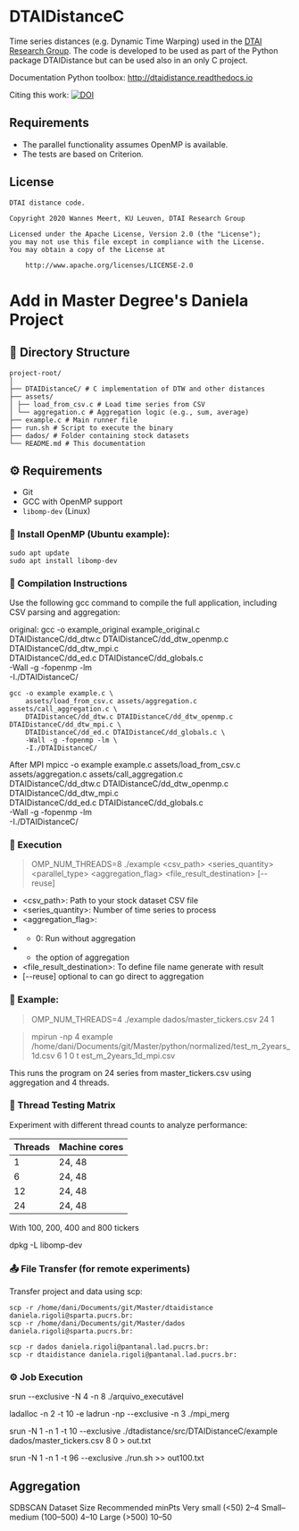 # DTAIDistanceC

Time series distances (e.g. Dynamic Time Warping) used in the
[DTAI Research Group](https://dtai.cs.kuleuven.be).
The code is developed to be used as part of the Python package DTAIDistance
but can be used also in an only C project.

Documentation Python toolbox: http://dtaidistance.readthedocs.io

Citing this work: [![DOI](https://zenodo.org/badge/80764246.svg)](https://zenodo.org/badge/latestdoi/80764246)

## Requirements

- The parallel functionality assumes OpenMP is available.
- The tests are based on Criterion.


## License

    DTAI distance code.

    Copyright 2020 Wannes Meert, KU Leuven, DTAI Research Group

    Licensed under the Apache License, Version 2.0 (the "License");
    you may not use this file except in compliance with the License.
    You may obtain a copy of the License at

        http://www.apache.org/licenses/LICENSE-2.0

# Add in Master Degree's Daniela Project

## 📁 Directory Structure
```
project-root/
│
├── DTAIDistanceC/ # C implementation of DTW and other distances
├── assets/
│ ├── load_from_csv.c # Load time series from CSV
│ └── aggregation.c # Aggregation logic (e.g., sum, average)
├── example.c # Main runner file
├── run.sh # Script to execute the binary
├── dados/ # Folder containing stock datasets
└── README.md # This documentation
```

## ⚙️ Requirements

- Git
- GCC with OpenMP support
- `libomp-dev` (Linux)

### 🧱 Install OpenMP (Ubuntu example):

```
sudo apt update
sudo apt install libomp-dev
```

### 🔧 Compilation Instructions
Use the following gcc command to compile the full application, including CSV parsing and aggregation:


original:
 gcc -o example_original example_original.c \
          DTAIDistanceC/dd_dtw.c DTAIDistanceC/dd_dtw_openmp.c DTAIDistanceC/dd_dtw_mpi.c \
          DTAIDistanceC/dd_ed.c DTAIDistanceC/dd_globals.c \
          -Wall -g -fopenmp -lm \
          -I./DTAIDistanceC/

```
gcc -o example example.c \
    assets/load_from_csv.c assets/aggregation.c assets/call_aggregation.c \
    DTAIDistanceC/dd_dtw.c DTAIDistanceC/dd_dtw_openmp.c DTAIDistanceC/dd_dtw_mpi.c \
    DTAIDistanceC/dd_ed.c DTAIDistanceC/dd_globals.c \
    -Wall -g -fopenmp -lm \
    -I./DTAIDistanceC/
```

After MPI
mpicc -o example example.c     assets/load_from_csv.c assets/aggregation.c assets/call_aggregation.c \
    DTAIDistanceC/dd_dtw.c DTAIDistanceC/dd_dtw_openmp.c DTAIDistanceC/dd_dtw_mpi.c \
    DTAIDistanceC/dd_ed.c DTAIDistanceC/dd_globals.c \
    -Wall -g -fopenmp -lm \
    -I./DTAIDistanceC/



### 🚀 Execution

> OMP_NUM_THREADS=8 ./example <csv_path> <series_quantity> <parallel_type> <aggregation_flag> <file_result_destination>  [--reuse]

- <csv_path>: Path to your stock dataset CSV file
- <series_quantity>: Number of time series to process
- <aggregation_flag>:
- - 0: Run without aggregation
- - the option of aggregation
- <file_result_destination>: To define file name generate with result
- [--reuse] optional to can go direct to aggregation


### 🧪 Example:
> OMP_NUM_THREADS=4 ./example dados/master_tickers.csv 24 1

> mpirun -np 4 example /home/dani/Documents/git/Master/python/normalized/test_m_2years_1d.csv 6 1 0 t
est_m_2years_1d_mpi.csv

This runs the program on 24 series from master_tickers.csv using aggregation and 4 threads.

### 🧵 Thread Testing Matrix
Experiment with different thread counts to analyze performance:

| Threads | Machine cores       |
| ------- | ------------------- |
| 1       | 24, 48              |
| 6       | 24, 48              |
| 12      | 24, 48              |
| 24      | 24, 48              |

With 100, 200, 400 and 800 tickers


dpkg -L libomp-dev

### 📤 File Transfer (for remote experiments)
Transfer project and data using scp:

```
scp -r /home/dani/Documents/git/Master/dtaidistance daniela.rigoli@sparta.pucrs.br:
scp -r /home/dani/Documents/git/Master/dados daniela.rigoli@sparta.pucrs.br:
```

```
scp -r dados daniela.rigoli@pantanal.lad.pucrs.br:
scp -r dtaidistance daniela.rigoli@pantanal.lad.pucrs.br:
```

### ⚙️ Job Execution

srun --exclusive -N 4 -n 8 ./arquivo_executável

ladalloc  -n 2 -t 10 -e
ladrun -np --exclusive -n 3 ./mpi_merg

srun -N 1 -n 1 -t 10 --exclusive ./dtadistance/src/DTAIDistanceC/example dados/master_tickers.csv 8 0 > out.txt

srun -N 1 -n 1 -t 96 --exclusive ./run.sh >> out100.txt

## Aggregation

SDBSCAN
Dataset Size	Recommended minPts
Very small (<50)	2–4
Small–medium (100–500)	4–10
Large (>500)	10–50